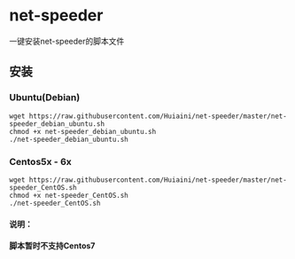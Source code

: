 # net-speeder
一键安装net-speeder的脚本文件
## 安装
### Ubuntu(Debian)

	wget https://raw.githubusercontent.com/Huiaini/net-speeder/master/net-speeder_debian_ubuntu.sh
	chmod +x net-speeder_debian_ubuntu.sh
	./net-speeder_debian_ubuntu.sh
### Centos5x - 6x

	wget https://raw.githubusercontent.com/Huiaini/net-speeder/master/net-speeder_CentOS.sh
	chmod +x net-speeder_CentOS.sh
	./net-speeder_CentOS.sh
#### 说明：
####  脚本暂时不支持Centos7
